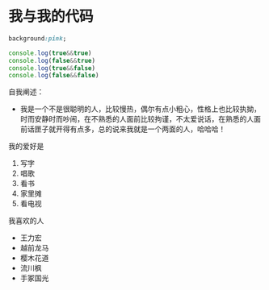 # 我与我的代码

```css
background:pink;
```

```javascript
console.log(true&&true)
console.log(false&&true)
console.log(true&&false)
console.log(false&&false)
```
自我阐述：
* 我是一个不是很聪明的人，比较慢热，偶尔有点小粗心，性格上也比较执拗，时而安静时而吵闹，在不熟悉的人面前比较拘谨，不太爱说话，在熟悉的人面前话匣子就开得有点多，总的说来我就是一个两面的人，哈哈哈！

我的爱好是

1. 写字
2. 唱歌
3. 看书
4. 家里摊
5. 看电视

我喜欢的人

* 王力宏
* 越前龙马
* 樱木花道
* 流川枫
* 手冢国光